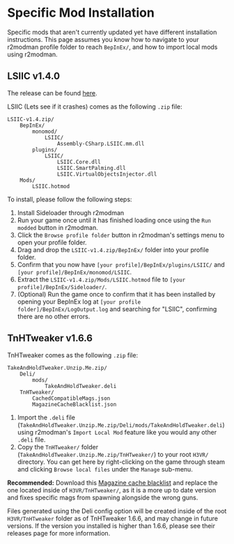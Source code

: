 # Specific Mod Installation

Specific mods that aren't currently updated yet have different installation instructions. This page assumes you know how to navigate to your r2modman profile folder to reach `BepInEx/`, and how to import local mods using r2modman.

## LSIIC v1.4.0

The release can be found [here](https://github.com/BlockBuilder57/LSIIC/releases/tag/v1.4).

LSIIC (Lets see if it crashes) comes as the following `.zip` file:

```text
LSIIC-v1.4.zip/
    BepInEx/
        monomod/
            LSIIC/
                Assembly-CSharp.LSIIC.mm.dll
        plugins/
            LSIIC/
                LSIIC.Core.dll
                LSIIC.SmartPalming.dll
                LSIIC.VirtualObjectsInjector.dll
    Mods/
        LSIIC.hotmod
```

To install, please follow the following steps:

1. Install Sideloader through r2modman
2. Run your game once until it has finished loading once using the `Run modded` button in r2modman.
3. Click the `Browse profile folder` button in r2modman's settings menu to open your profile folder.
4. Drag and drop the `LSIIC-v1.4.zip/BepInEx/` folder into your profile folder.
5. Confirm that you now have `[your profile]/BepInEx/plugins/LSIIC/` and `[your profile]/BepInEx/monomod/LSIIC`.
6. Extract the `LSIIC-v1.4.zip/Mods/LSIIC.hotmod` file to `[your profile]/BepInEx/Sideloader/`.
7. (Optional) Run the game once to confirm that it has been installed by opening your BepInEx log at `[your profile folder]/BepInEx/LogOutput.log` and searching for "LSIIC", confirming there are no other errors.

## TnHTweaker v1.6.6

TnHTweaker comes as the following `.zip` file:

```text
TakeAndHoldTweaker.Unzip.Me.zip/
    Deli/
        mods/
            TakeAndHoldTweaker.deli
    TnHTweaker/
        CachedCompatibleMags.json
        MagazineCacheBlacklist.json
```

1. Import the `.deli` file (`TakeAndHoldTweaker.Unzip.Me.zip/Deli/mods/TakeAndHoldTweaker.deli`) using r2modman's `Import Local Mod` feature like you would any other `.deli` file.
2. Copy the `TnHTweaker/` folder (`TakeAndHoldTweaker.Unzip.Me.zip/TnHTweaker/`) to your root `H3VR/` directory. You can get here by right-clicking on the game through steam and clicking `Browse local files` under the `Manage` sub-menu.

**Recommended:** Download this [Magazine cache blacklist](Files/MagazineCacheBlacklist.json) and replace the one located inside of `H3VR/TnHTweaker/`, as it is a more up to date version and fixes specific mags from spawning alongside the wrong guns.

Files generated using the Deli config option will be created inside of the root `H3VR/TnHTweaker` folder as of TnHTweaker 1.6.6, and may change in future versions. If the version you installed is higher than 1.6.6, please see their releases page for more information.
